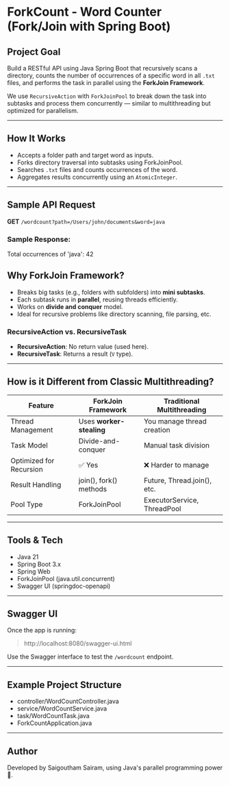 # ForkCount - Word Counter (Fork/Join with Spring Boot)

## Project Goal
Build a RESTful API using Java Spring Boot that recursively scans a directory, counts the number of occurrences of a specific word in all `.txt` files, and performs the task in parallel using the **ForkJoin Framework**.

We use `RecursiveAction` with `ForkJoinPool` to break down the task into subtasks and process them concurrently — similar to multithreading but optimized for parallelism.

---

## How It Works
- Accepts a folder path and target word as inputs.
- Forks directory traversal into subtasks using ForkJoinPool.
- Searches `.txt` files and counts occurrences of the word.
- Aggregates results concurrently using an `AtomicInteger`.

---

## Sample API Request
**GET** `/wordcount?path=/Users/john/documents&word=java`

### Sample Response:
Total occurrences of 'java': 42

## Why ForkJoin Framework?
- Breaks big tasks (e.g., folders with subfolders) into **mini subtasks**.
- Each subtask runs in **parallel**, reusing threads efficiently.
- Works on **divide and conquer** model.
- Ideal for recursive problems like directory scanning, file parsing, etc.

### RecursiveAction vs. RecursiveTask
- **RecursiveAction**: No return value (used here).
- **RecursiveTask<V>**: Returns a result (`V` type).

---

## How is it Different from Classic Multithreading?
| Feature                  | ForkJoin Framework       | Traditional Multithreading     |
|--------------------------|--------------------------|---------------------------------|
| Thread Management        | Uses **worker-stealing** | You manage thread creation     |
| Task Model               | Divide-and-conquer       | Manual task division            |
| Optimized for Recursion  | ✅ Yes                    | ❌ Harder to manage             |
| Result Handling          | join(), fork() methods   | Future, Thread.join(), etc.     |
| Pool Type                | ForkJoinPool             | ExecutorService, ThreadPool     |

---

## Tools & Tech
- Java 21
- Spring Boot 3.x
- Spring Web
- ForkJoinPool (java.util.concurrent)
- Swagger UI (springdoc-openapi)

---

## Swagger UI
Once the app is running:
> http://localhost:8080/swagger-ui.html

Use the Swagger interface to test the `/wordcount` endpoint.

---

## Example Project Structure
- controller/WordCountController.java
- service/WordCountService.java
- task/WordCountTask.java
- ForkCountApplication.java

---

## Author
Developed by Saigoutham Sairam, using Java's parallel programming power 💪.
